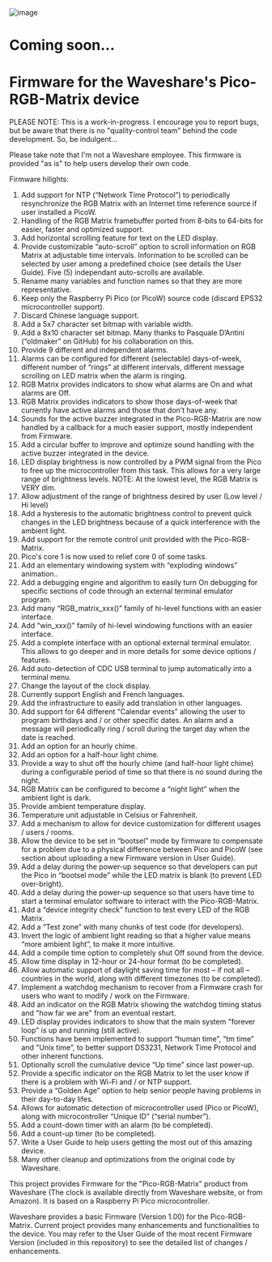![image](https://github.com/astlouys/Pico-RGB-Matrix/assets/102733655/7ccc4ed1-cc92-4a48-820c-ed7c5804f344)

# Coming soon...
# Firmware for the Waveshare's Pico-RGB-Matrix device

PLEASE NOTE: This is a work-in-progress. I encourage you to report bugs, but be aware that there is no "quality-control team" behind the code development. So, be indulgent...

Please take note that I'm not a Waveshare employee. This firmware is provided "as is" to help users develop their own code.

Firmware hilights:

1)	Add support for NTP (“Network Time Protocol”) to periodically resynchronize the RGB Matrix with an Internet time reference source if user installed a PicoW.
2)	Handling of the RGB Matrix framebuffer ported from 8-bits to 64-bits for easier, faster and optimized support.
3)	Add horizontal scrolling feature for text on the LED display.
4)	Provide customizable “auto-scroll” option to scroll information on RGB Matrix at adjustable time intervals. Information to be scrolled can be selected by user among a predefined choice (see details the User Guide). Five (5) independant auto-scrolls are available.
5)	Rename many variables and function names so that they are more representative.
6)	Keep only the Raspberry Pi Pico (or PicoW) source code (discard EPS32 microcontroller support).
7)	Discard Chinese language support.
8)	Add a 5x7 character set bitmap with variable width.
9)	Add a 8x10 character set bitmap. Many thanks to Pasquale D’Antini (“oldmaker” on GitHub) for his collaboration on this.
10)	Provide 9 different and independent alarms.
11)	Alarms can be configured for different (selectable) days-of-week, different number of “rings” at different intervals, different message scrolling on LED matrix when the alarm is ringing.
12)	RGB Matrix provides indicators to show what alarms are On and what alarms are Off.
13)	RGB Matrix provides indicators to show those days-of-week that currently have active alarms and those that don’t have any.
14)	Sounds for the active buzzer integrated in the Pico-RGB-Matrix are now handled by a callback for a much easier support, mostly independent from Firmware.
15)	Add a circular buffer to improve and optimize sound handling with the active buzzer integrated in the device.
16)	LED display brightness is now controlled by a PWM signal from the Pico to free up the microcontroller from this task. This allows for a very large range of brightness levels. NOTE: At the lowest level, the RGB Matrix is VERY dim.
17)	Allow adjustment of the range of brightness desired by user (Low level / Hi level)
18)	Add a hysteresis to the automatic brightness control to prevent quick changes in the LED brightness because of a quick interference with the ambient light.
19)	Add support for the remote control unit provided with the Pico-RGB-Matrix.
20)	Pico's core 1 is now used to relief core 0 of some tasks.
21)	Add an elementary windowing system with “exploding windows” animation..
22)	Add a debugging engine and algorithm to easily turn On debugging for specific sections of code through an external terminal emulator program.
23)	Add many “RGB_matrix_xxx()” family of hi-level functions with an easier interface.
24)	Add “win_xxx()” family of hi-level windowing functions with an easier interface.
25)	Add a complete interface with an optional external terminal emulator. This allows to go deeper and in more details for some device options / features.
26)	Add auto-detection of CDC USB terminal to jump automatically into a terminal menu.
27)	Change the layout of the clock display.
28)	Currently support English and French languages.
29)	Add the infrastructure to easily add translation in other languages.
30)	Add support for 64 different “Calendar events” allowing the user to program birthdays and / or other specific dates. An alarm and a message will periodically ring / scroll during the target day when the date is reached.
31)	Add an option for an hourly chime.
32)	Add an option for a half-hour light chime.
33)	Provide a way to shut off the hourly chime (and half-hour light chime) during a configurable period of time so that there is no sound during the night.
34)	RGB Matrix can be configured to become a “night light” when the ambient light is dark.
35)	Provide ambient temperature display.
36)	Temperature unit adjustable in Celsius or Fahrenheit.
37)	Add a mechanism to allow for device customization for different usages / users / rooms.
38)	Allow the device to be set in “bootsel” mode by firmware to compensate for a problem due to a physical difference between Pico and PicoW (see section about uploading a new Firmware version in User Guide).
39)	Add a delay during the power-up sequence so that developers can put the Pico in “bootsel mode” while the LED matrix is blank (to prevent LED over-bright).
40)	Add a delay during the power-up sequence so that users have time to start a terminal emulator software to interact with the Pico-RGB-Matrix.
41)	Add a “device integrity check” function to test every LED of the RGB Matrix.
42)	Add a “Test zone” with many chunks of test code (for developers).
43)	Invert the logic of ambient light reading so that a higher value means “more ambient light”, to make it more intuitive.
44)	Add a compile time option to completely shut Off sound from the device.
45)	Allow time display in 12-hour or 24-hour format (to be completed).
46)	Allow automatic support of daylight saving time for most – if not all – countries in the world, along with different timezones (to be completed).
47)	Implement a watchdog mechanism to recover from a Firmware crash for users who want to modify / work on the Firmware.
48)	Add an indicator on the RGB Matrix showing the watchdog timing status and "how far we are" from an eventual restart.
49)	LED display provides indicators to show that the main system "forever loop" is up and running (still active).
50)	Functions have been implemented to support “human time”, “tm time” and "Unix time”, to better support DS3231, Network Time Protocol and other inherent functions.
51)	Optionally scroll the cumulative device “Up time” since last power-up.
52)	Provide a specific indicator on the RGB Matrix to let the user know if there is a problem with Wi-Fi and / or NTP support.
53)	Provide a “Golden Age” option to help senior people having problems in their day-to-day lifes.
54)	Allows for automatic detection of microcontroller used (Pico or PicoW), along with microcontroller “Unique ID” (“serial number”).
55)	Add a count-down timer with an alarm (to be completed).
56)	Add a count-up timer (to be completed).
57)	Write a User Guide to help users getting the most out of this amazing device.
58)	Many other cleanup and optimizations from the original code by Waveshare.

This project provides Firmware for the "Pico-RGB-Matrix" product from Waveshare (The clock is available directly from Waveshare website, or from Amazon). It is based on a Raspberry Pi Pico microcontroller.

Waveshare provides a basic Firmware (Version 1.00) for the Pico-RGB-Matrix. Current project provides many enhancements and functionalities to the device. You may refer to the User Guide of the most recent Firmware Version (included in this repository) to see the detailed list of changes / enhancements.
